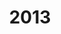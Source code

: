 ---
#This is just for you to quickly see what the file is - it can be anything you want
title: 2013

#This must match the level for the page you want it to appear on
level: Advanced Higher

#This must match the category id for the table the table you wish this to appear in
category: sqapastpapersrevisedah

#This must match the subject you wish this to appear in
subject: Chemistry

#There should be an entry here for each column in the table you wish to populate:
Year: 2013
Past Paper:
   url: /chemistry/advancedhigher/AH SQA PP/revAH SQA PP/revAHchem SQA PP 2013.pdf
   link_text: Paper
JABchem Marking Scheme:
   url: /chemistry/advancedhigher/AH JABchem MSch/OldAH JABchem Msch/13AHmsch.pdf
   link_text: JABchem Solutions
SQA Marking Solutions:
   url: /chemistry/advancedhigher/AH SQA Msch/revAH SQA Msch/revAHchem SQA MSch 2013.pdf
   link_text: SQA Solutions
---